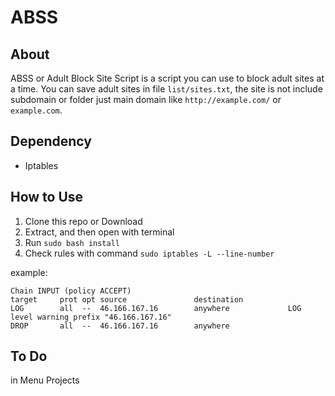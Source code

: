 # ABSS
## About
ABSS or Adult Block Site Script is a script you can use to block adult sites at
a time. You can save adult sites in file `list/sites.txt`, the site is not
include subdomain or folder just main domain like `http://example.com/` or
`example.com`.

## Dependency
- Iptables

## How to Use
1. Clone this repo or Download
2. Extract, and then open with terminal
3. Run `sudo bash install`
4. Check rules with command `sudo iptables -L --line-number`

example:
```
Chain INPUT (policy ACCEPT)
target     prot opt source               destination
LOG        all  --  46.166.167.16        anywhere             LOG level warning prefix "46.166.167.16"
DROP       all  --  46.166.167.16        anywhere
```

## To Do
in Menu Projects
